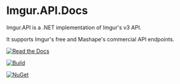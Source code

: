 # Imgur.API.Docs
Imgur.API is a .NET implementation of Imgur's v3 API. 

It supports Imgur's free and Mashape's commercial API endpoints.

[![Read the Docs](https://readthedocs.org/projects/imgurapi/badge/?version=latest)](http://imgurapi.readthedocs.org/en/latest/)

[![Build](https://img.shields.io/appveyor/ci/damiendennehy/imgur-api.svg)](https://ci.appveyor.com/project/DamienDennehy/imgur-api)

[![NuGet](https://img.shields.io/nuget/vpre/Imgur.API.svg)](https://www.nuget.org/packages/Imgur.API/)


